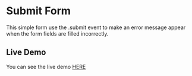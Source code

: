 # Submit Form

This simple form use the .submit event to make an error message appear when the form fields are filled incorrectly.

## Live Demo

You can see the live demo [HERE](http://edgardopinto-escalier.github.io/Submit-Form/)
